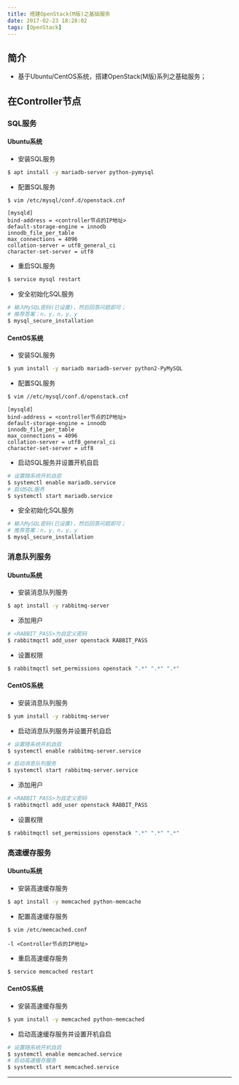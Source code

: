 ```yaml
---
title: 搭建OpenStack(M版)之基础服务
date: 2017-02-23 18:28:02
tags: [OpenStack]
---
```


## 简介
+ 基于Ubuntu/CentOS系统，搭建OpenStack(M版)系列之基础服务；

<!-- more -->

## 在Controller节点
### SQL服务
#### Ubuntu系统
+ 安装SQL服务

```bash
$ apt install -y mariadb-server python-pymysql
```

+ 配置SQL服务

```bash
$ vim /etc/mysql/conf.d/openstack.cnf
```

```text
[mysqld]
bind-address = <controller节点的IP地址>
default-storage-engine = innodb
innodb_file_per_table
max_connections = 4096
collation-server = utf8_general_ci
character-set-server = utf8
```

+ 重启SQL服务

```bash
$ service mysql restart
```
+ 安全初始化SQL服务

```bash
# 输入MySQL密码(已设置)，然后回答问题即可；
# 推荐答案：n，y，n，y，y
$ mysql_secure_installation
```
#### CentOS系统
+ 安装SQL服务

```bash
$ yum install -y mariadb mariadb-server python2-PyMySQL
```
+ 配置SQL服务

```bash
$ vim //etc/mysql/conf.d/openstack.cnf
```

```text
[mysqld]
bind-address = <controller节点的IP地址>
default-storage-engine = innodb
innodb_file_per_table
max_connections = 4096
collation-server = utf8_general_ci
character-set-server = utf8
```

+ 启动SQL服务并设置开机自启

```bash
# 设置随系统开机自启
$ systemctl enable mariadb.service
# 启动SQL服务
$ systemctl start mariadb.service
```
+ 安全初始化SQL服务

```bash
# 输入MySQL密码(已设置)，然后回答问题即可；
# 推荐答案：n，y，n，y，y
$ mysql_secure_installation
```

### 消息队列服务
#### Ubuntu系统
+ 安装消息队列服务

```bash
$ apt install -y rabbitmq-server
```
+ 添加用户

```bash
# <RABBIT_PASS>为自定义密码
$ rabbitmqctl add_user openstack RABBIT_PASS
```
+ 设置权限

```bash
$ rabbitmqctl set_permissions openstack ".*" ".*" ".*"
```
#### CentOS系统
+ 安装消息队列服务

```bash
$ yum install -y rabbitmq-server
```

+ 启动消息队列服务并设置开机自启

```bash
# 设置随系统开机自启
$ systemctl enable rabbitmq-server.service

# 启动消息队列服务
$ systemctl start rabbitmq-server.service
```
+ 添加用户

```bash
# <RABBIT_PASS>为自定义密码
$ rabbitmqctl add_user openstack RABBIT_PASS
```

+ 设置权限

```bash
$ rabbitmqctl set_permissions openstack ".*" ".*" ".*"
```

### 高速缓存服务
#### Ubuntu系统

+ 安装高速缓存服务

```bash
$ apt install -y memcached python-memcache
```

+ 配置高速缓存服务

```bash
$ vim /etc/memcached.conf
```

```text
-l <Controller节点的IP地址>
```

+ 重启高速缓存服务

```bash
$ service memcached restart
```

#### CentOS系统
+ 安装高速缓存服务

```bash
$ yum install -y memcached python-memcached
```

+ 启动高速缓存服务并设置开机自启

```bash
# 设置随系统开机自启
$ systemctl enable memcached.service
# 启动高速缓存服务
$ systemctl start memcached.service
```

***

